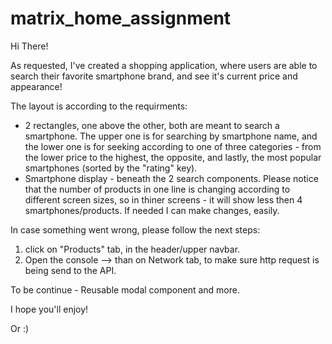 # matrix_home_assignment

Hi There!

As requested, I've created a shopping application, where users are able to search their favorite smartphone brand, and see it's current price and appearance!

The layout is according to the requirments:
* 2 rectangles, one above the other, both are meant to search a smartphone. The upper one is for searching by smartphone name, and the lower one is for seeking according to one of three categories - from the lower price to the highest, the opposite, and lastly, the most popular smartphones (sorted by the "rating" key).
* Smartphone display - beneath the 2 search components. Please notice that the number of products in one line is changing according to different screen sizes, so in thiner screens - it will show less then 4 smartphones/products. 
If needed I can make changes, easily. 

In case something went wrong, please follow the next steps:
1. click on "Products" tab, in the header/upper navbar. 
2. Open the console --> than on Network tab, to make sure http request is being send to the API. 

To be continue - Reusable modal component and more. 


I hope you'll enjoy!


Or :)

